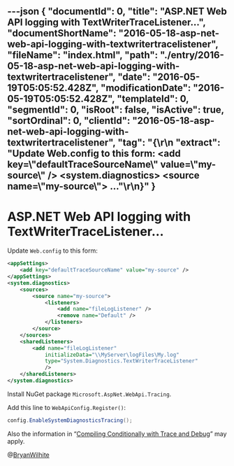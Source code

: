 ---json
{
  "documentId": 0,
  "title": "ASP.NET Web API logging with TextWriterTraceListener…",
  "documentShortName": "2016-05-18-asp-net-web-api-logging-with-textwritertracelistener",
  "fileName": "index.html",
  "path": "./entry/2016-05-18-asp-net-web-api-logging-with-textwritertracelistener",
  "date": "2016-05-19T05:05:52.428Z",
  "modificationDate": "2016-05-19T05:05:52.428Z",
  "templateId": 0,
  "segmentId": 0,
  "isRoot": false,
  "isActive": true,
  "sortOrdinal": 0,
  "clientId": "2016-05-18-asp-net-web-api-logging-with-textwritertracelistener",
  "tag": "{\r\n  \"extract\": \"Update Web.config to this form: <appSettings>     <add key=\\\"defaultTraceSourceName\\\" value=\\\"my-source\\\" /> </appSettings> <system.diagnostics>     <sources>         <source name=\\\"my-source\\\">             <listeners>...\"\r\n}"
}
---

# ASP.NET Web API logging with TextWriterTraceListener…

Update `Web.config` to this form:

```xml
<appSettings>
    <add key="defaultTraceSourceName" value="my-source" />
</appSettings>
<system.diagnostics>
    <sources>
        <source name="my-source">
            <listeners>
                <add name="fileLogListener" />
                <remove name="Default" />
            </listeners>
        </source>
    </sources>
    <sharedListeners>
        <add name="fileLogListener"
            initializeData="\\MyServer\logFiles\My.log"
            type="System.Diagnostics.TextWriterTraceListener"
            />
    </sharedListeners>
</system.diagnostics>
```

Install NuGet package `Microsoft.AspNet.WebApi.Tracing`.

Add this line to `WebApiConfig.Register()`:

```cs
config.EnableSystemDiagnosticsTracing();
```

Also the information in “[Compiling Conditionally with Trace and Debug](https://msdn.microsoft.com/en-us/library/aa983575(v=vs.71).aspx)” may apply.

@[BryanWilhite](https://twitter.com/BryanWilhite)
